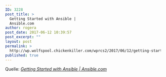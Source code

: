 ```yaml
---
ID: 3228
post_title: >
  Getting Started with Ansible |
  Ansible.com
author: rogera
post_date: 2017-06-12 10:39:57
post_excerpt: ""
layout: post
permalink: >
  http://wp.wolfspool.chickenkiller.com/wprcs2/2017/06/12/getting-started-with-ansible-ansible-com/
published: true
---
```

<p>Quelle: <em><a href="https://www.ansible.com/get-started">Getting Started with Ansible | Ansible.com</a></em></p>
